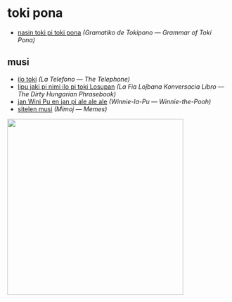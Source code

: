 # toki pona

* [nasin toki pi toki pona](nasin-toki.md) *(Gramatiko de Tokipono — Grammar of Toki Pona)*

## musi

* [ilo toki](musi/ilo-toki.md) *(La Telefono — The Telephone)*
* [lipu jaki pi nimi ilo pi toki Losupan](musi/lipu-jaki-pi-nimi-ilo-pi-toki-losupan.md) *(La Fia Loĵbana Konversacia Libro — The Dirty Hungarian Phrasebook)*
* [jan Wini Pu en jan pi ale ale ale](musi/jan-wini-pu-en-jan-pi-ale-ale-ale.md) *(Winnie-la-Pu — Winnie-the-Pooh)*
* [sitelen musi](musi/sitelen) *(Mimoj — Memes)*

<img src="https://github.com/stefichjo/toki-pona/blob/master/musi/sitelen/o-pilin-pona-o-pu.jpg?raw=true" height="400">
